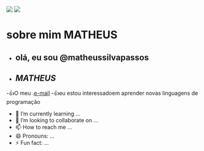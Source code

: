 <!---comentários --->
![](https://media.tenor.com/lefd7RgvWWUAAAAM/sonic-the-hedgehog-meme.gif)
![](https://media.tenor.com/REOZA7Jxek8AAAAM/football.gif)
# sobre mim **MATHEUS**
- ## **olá, eu sou @matheussilvapassos**
- ## *MATHEUS*
-:+1:O meu .[e-mail](silva.passos.matheus@escola.pr.gov.br)
-:+1:eu estou interessadoem aprender novas linguagens de programação 
- 🌱 I’m currently learning ...
- 💞️ I’m looking to collaborate on ...
- 📫 How to reach me ...
- 😄 Pronouns: ...
- ⚡ Fun fact: ...

<!---
matheussilvapassos/matheussilvapassos is a ✨ special ✨ repository because its `README.md` (this file) appears on your GitHub profile.
You can click the Preview link to take a look at your changes.
--->
